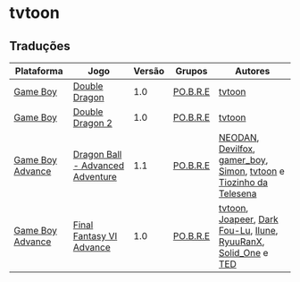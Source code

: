 # tvtoon

## Traduções

| Plataforma | Jogo | Versão | Grupos | Autores |
| ----------- | ----------- | ----------- | ----------- | ----------- |
| [Game Boy](../../traducoes/game-boy/) | [Double Dragon](../../traducoes/game-boy/double-dragon_tvtoon/) | 1.0 | [PO\.B\.R\.E](../../grupos/pobre/) | [tvtoon](../../autores/tvtoon/) |
| [Game Boy](../../traducoes/game-boy/) | [Double Dragon 2](../../traducoes/game-boy/double-dragon-2_tvtoon/) | 1.0 | [PO\.B\.R\.E](../../grupos/pobre/) | [tvtoon](../../autores/tvtoon/) |
| [Game Boy Advance](../../traducoes/game-boy-advance/) | [Dragon Ball - Advanced Adventure](../../traducoes/game-boy-advance/dragon-ball-advanced-adventure_neodan-et-al/) | 1.1 | [PO\.B\.R\.E](../../grupos/pobre/) | [NEODAN](../../autores/neodan/), [Devilfox](../../autores/devilfox/), [gamer\_boy](../../autores/gamer_boy/), [Simon](../../autores/simon/), [tvtoon](../../autores/tvtoon/) e [Tiozinho da Telesena](../../autores/tiozinho-da-telesena/) |
| [Game Boy Advance](../../traducoes/game-boy-advance/) | [Final Fantasy VI Advance](../../traducoes/game-boy-advance/final-fantasy-vi-advance_tvtoon-et-al/) | 1.0 | [PO\.B\.R\.E](../../grupos/pobre/) | [tvtoon](../../autores/tvtoon/), [Joapeer](../../autores/joapeer/), [Dark Fou\-Lu](../../autores/dark-fou-lu/), [Ilune](../../autores/ilune/), [RyuuRanX](../../autores/ryuuranx/), [Solid\_One](../../autores/solid_one/) e [TED](../../autores/ted/) |